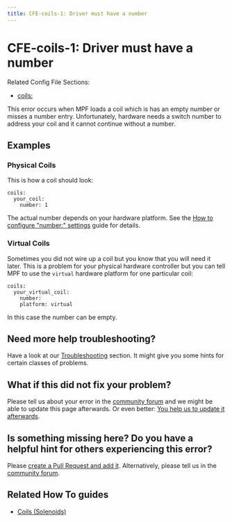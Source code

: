 ```yaml
---
title: CFE-coils-1: Driver must have a number
---
```


# CFE-coils-1: Driver must have a number


Related Config File Sections:

* [coils:](../config/coils.md)

This error occurs when MPF loads a coil which is has an empty number or
misses a number entry. Unfortunately, hardware needs a switch number to
address your coil and it cannot continue without a number.

## Examples

### Physical Coils

This is how a coil should look:

``` mpf-config
coils:
  your_coil:
    number: 1
```

The actual number depends on your hardware platform. See the
[How to configure "number:" settings](../hardware/numbers.md) guide for details.

### Virtual Coils

Sometimes you did not wire up a coil but you know that you will need it
later. This is a problem for your physical hardware controller but you
can tell MPF to use the `virtual` hardware platform for one particular
coil:

``` mpf-config
coils:
  your_virtual_coil:
    number:
    platform: virtual
```

In this case the number can be empty.

## Need more help troubleshooting?

Have a look at our [Troubleshooting](../troubleshooting/index.md) section. It might give you some hints for certain classes of
problems.

## What if this did not fix your problem?

Please tell us about your error in the [community forum](../community/index.md) and we might
be able to update this page afterwards. Or even better:
[You help us to update it afterwards](../about/help_docs.md).

## Is something missing here? Do you have a helpful hint for others experiencing this error?

Please
[create a Pull Request and add it](../about/help_docs.md). Alternatively, please tell us in the [community forum](../community/index.md).

## Related How To guides

* [Coils (Solenoids)](../mechs/coils/index.md)
